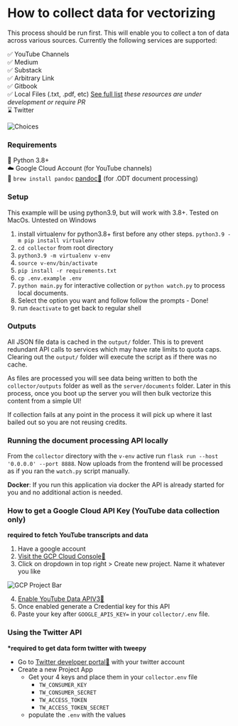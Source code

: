# How to collect data for vectorizing

This process should be run first. This will enable you to collect a ton of data across various sources. Currently the following services are supported:

:white_check_mark: YouTube Channels \
:white_check_mark: Medium \
:white_check_mark: Substack \
:white_check_mark: Arbitrary Link \
:white_check_mark: Gitbook \
:white_check_mark: Local Files (.txt, .pdf, etc) [See full list](./hotdir/__HOTDIR__.md) _these resources are under development or require PR_ \
:hourglass: Twitter

  ![Choices](../images/choices.png)

### Requirements

:snake: Python 3.8+ \
:cloud: Google Cloud Account (for YouTube channels) \
:file_folder: `brew install pandoc` [pandoc:link:](https://pandoc.org/installing.html) (for .ODT document processing)

### Setup

This example will be using python3.9, but will work with 3.8+. Tested on MacOs. Untested on Windows

1. install virtualenv for python3.8+ first before any other steps. `python3.9 -m pip install virtualenv`
2. `cd collector` from root directory
3. `python3.9 -m virtualenv v-env`
4. `source v-env/bin/activate`
5. `pip install -r requirements.txt`
6. `cp .env.example .env`
7. `python main.py` for interactive collection or `python watch.py` to process local documents.
8. Select the option you want and follow follow the prompts - Done!
9. run `deactivate` to get back to regular shell

### Outputs

All JSON file data is cached in the `output/` folder. This is to prevent redundant API calls to services which may have rate limits to quota caps. Clearing out the `output/` folder will execute the script as if there was no cache.

As files are processed you will see data being written to both the `collector/outputs` folder as well as the `server/documents` folder. Later in this process, once you boot up the server you will then bulk vectorize this content from a simple UI!

If collection fails at any point in the process it will pick up where it last bailed out so you are not reusing credits.

### Running the document processing API locally

From the `collector` directory with the `v-env` active run `flask run --host '0.0.0.0' --port 8888`.
Now uploads from the frontend will be processed as if you ran the `watch.py` script manually.

**Docker**: If you run this application via docker the API is already started for you and no additional action is needed.

### How to get a Google Cloud API Key (YouTube data collection only)

**required to fetch YouTube transcripts and data**

1. Have a google account
2. [Visit the GCP Cloud Console:link:](https://console.cloud.google.com/welcome)
3. Click on dropdown in top right > Create new project. Name it whatever you like

![GCP Project Bar](../images/gcp-project-bar.png)

4. [Enable YouTube Data APIV3:link:](https://console.cloud.google.com/apis/library/youtube.googleapis.com)
5. Once enabled generate a Credential key for this API
6. Paste your key after `GOOGLE_APIS_KEY=` in your `collector/.env` file.

### Using the Twitter API

**\*required to get data form twitter with tweepy**

- Go to [Twitter developer portal:link:](https://developer.twitter.com/en/portal/dashboard) with your twitter account
- Create a new Project App
  - Get your 4 keys and place them in your `collector.env` file
    * `TW_CONSUMER_KEY`
    * `TW_CONSUMER_SECRET`
    * `TW_ACCESS_TOKEN`
    * `TW_ACCESS_TOKEN_SECRET`
  - populate the `.env` with the values
